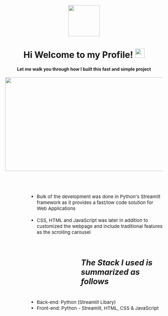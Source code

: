 

<div id="header" align="center">
<img src="https://media.giphy.com/media/M9gbBd9nbDrOTu1Mqx/giphy.gif" width="100"/>
</div>


<h1  align="center" > 
Hi Welcome to my Profile!
<img src="https://media.giphy.com/media/hvRJCLFzcasrR4ia7z/giphy.gif" width="30px"/>
</h1>

<h4 align="center" >

Let me walk you through how I built this fast and simple project
</h4>

<div align="center">
<img src="https://media.giphy.com/media/dWesBcTLavkZuG35MI/giphy.gif" width="600" height="300"/>
</div>

<ul style="margin-left:15%;font-size: 15px;">
<br>
<br>

<br>
    <li> Bulk of the development was done in Python's Streamlit framework as it provides a fast/low code solution for Web Applications </li>
<br>
    <li> CSS, HTML and JavaScript was later in addition to customized the webpage and include traditional features as the scrolling carousel </li>

<br>



<br>

</p>

<h5 style="margin-left:35%; font-size: 25px; font-weight:bold">
The Stack I used is summarized as follows
</h5>

<p style="margin-left:15%; font-size: 15px;">
 <li>Back-end: Python (Streamlit Libary) </li>
 <li>Front-end: Python - Streamlit, HTML, CSS & JavaScript </li>

</p>



